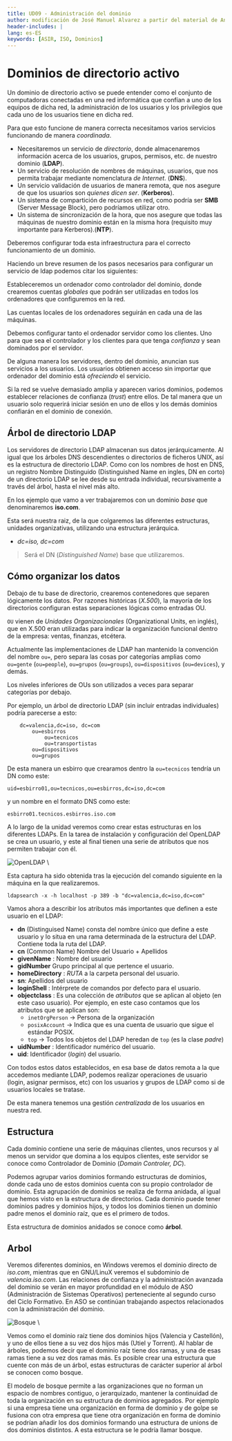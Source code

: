 ```yaml
---
title: UD09 - Administración del dominio
author: modificación de José Manuel Alvarez a partir del material de Angel Berlanas Vicente
header-includes: |
lang: es-ES
keywords: [ASIR, ISO, Dominios]
---
```


# Dominios de directorio activo

Un dominio de directorio activo se puede entender como el conjunto de computadoras conectadas en una red informática que confían a uno de los equipos de dicha red, la administración de los usuarios y los privilegios que cada uno de los usuarios tiene en dicha red.

Para que esto funcione de manera correcta necesitamos varios servicios funcionando de manera _coordinada_. 

* Necesitaremos un servicio de _directorio_, donde almacenaremos información acerca de los usuarios, grupos, permisos, etc. de nuestro dominio (**LDAP**). 
* Un servicio de resolución de nombres de máquinas, usuarios, que nos permita trabajar mediante nomenclatura _de Internet_. (**DNS**).
* Un servicio validación de usuarios de manera remota, que nos asegure de que los usuarios son _quienes dicen ser_. (**Kerberos**).
* Un sistema de compartición de recursos en red, como podría ser **SMB** (Server Message Block), pero podríamos utilizar otro.
* Un sistema de sincronización de la hora, que nos asegure que todas las máquinas de nuestro dominio están en la misma hora (requisito muy importante para Kerberos).(**NTP**).

Deberemos configurar toda esta infraestructura para el correcto funcionamiento de un dominio.

Haciendo un breve resumen de los pasos necesarios para configurar un servicio de ldap podemos citar los siguientes:

Estableceremos un ordenador como controlador del dominio, donde crearemos cuentas _globales_ que podrán ser utilizadas en todos los ordenadores que configuremos en la red.

Las cuentas locales de los ordenadores seguirán en cada una de las máquinas.

Debemos configurar tanto el ordenador servidor como los clientes. Uno para que sea el controlador y los clientes para que tenga _confianza_ y sean dominados por el servidor.

De alguna manera los servidores, dentro del dominio, anuncian sus servicios a los usuarios. Los usuarios obtienen acceso sin importar que ordenador del dominio está _ofreciendo_ el servicio.

Si la red se vuelve demasiado amplia y aparecen varios dominios, podemos establecer relaciones de confianza (_trust_) entre ellos. De tal manera que un usuario solo requerirá iniciar sesión en uno de ellos y los demás dominios confiarán en el dominio de conexión.

## Árbol de directorio LDAP

Los servidores de directorio LDAP almacenan sus datos jerárquicamente. Al igual que los árboles DNS descendientes o directorios de ficheros UNIX, 
así es la estructura de directorio LDAP. Como con los nombres de host en DNS, un registro Nombre Distinguido (Distinguished Name en ingles, DN en corto) de un directorio LDAP 
se lee desde su entrada individual, recursivamente a través del árbol, hasta el nivel más alto.

En los ejemplo que vamo a ver trabajaremos con un dominio _base_ que denominaremos **iso.com**. 

Esta será nuestra raiz, de la que colgaremos las diferentes estructuras, unidades organizativas, utilizando una estructura jerárquica.

* _dc=iso, dc=com_

>Será el DN (_Distinguished Name_) base que utilizaremos.

## Cómo organizar los datos

Debajo de tu base de directorio, crearemos contenedores que separen lógicamente los datos.
Por razones históricas (_X.500_), la mayoría de los directorios configuran estas separaciones lógicas como entradas OU. 

`OU` vienen de _Unidades Organizacionales_ (Organizational Units, en inglés), que en X.500 eran utilizadas para indicar 
la organización funcional dentro de la empresa: ventas, finanzas, etcétera. 

Actualmente las implementaciones de LDAP han mantenido la convención del nombre `ou=`, pero separa las cosas por categorías 
amplias como `ou=gente` (`ou=people`), `ou=grupos` (`ou=groups`), `ou=dispositivos` (`ou=devices`), y demás. 

Los niveles inferiores de OUs son utilizados a veces para separar categorías por debajo. 

Por ejemplo, un árbol de directorio LDAP (sin incluir entradas individuales) podría parecerse a esto:

```shell
    dc=valencia,dc=iso, dc=com 
        ou=esbirros
            ou=tecnicos
            ou=transportistas
        ou=dispositivos
        ou=grupos

```

De esta manera un esbirro que crearamos dentro la `ou=tecnicos` tendría un DN como este:

`uid=esbirro01,ou=tecnicos,ou=esbirros,dc=iso,dc=com`

y un nombre en el formato DNS como este:

`esbirro01.tecnicos.esbirros.iso.com`

A lo largo de la unidad veremos como crear estas estructuras en los diferentes LDAPs. En la tarea de instalación y configuración del OpenLDAP se crea un usuario, y este al final tienen una serie de atributos que nos permiten trabajar con él.

![OpenLDAP](OpenLDAP/Slapd31.png)
\

Esta captura ha sido obtenida tras la ejecución del comando siguiente en la máquina en la que realizaremos.

`ldapsearch -x -h localhost -p 389 -b "dc=valencia,dc=iso,dc=com"`

Vamos ahora a describir los atributos más importantes que definen a este usuario en el LDAP:

* **dn** (Distinguised Name) consta del nombre único que define a este usuario y lo situa en una rama determinada de la estructura del LDAP. Contiene toda la ruta del LDAP.
* **cn** (Common Name) Nombre del Usuario + Apellidos
* **givenName** : Nombre del usuario
* **gidNumber** Grupo principal al que pertence el usuario.
* **homeDirectory** : _RUTA_ a la carpeta personal del usuario.
* **sn**: Apellidos del usuario
* **loginShell** : Intérprete de comandos por defecto para el usuario.
* **objectclass** : Es una colección de _atributos_ que se aplican al objeto (en este caso usuario). Por ejemplo, en este caso contamos que los atributos que se aplican son:
  * `inetOrgPerson` -> Persona de la organización
  * `posixAccount` -> Indica que es una cuenta de usuario que sigue el estándar POSIX.
  * `top` -> Todos los objetos del LDAP heredan de `top` (es la clase _padre_)
* **uidNumber** : Identificador numérico del usuario.
* **uid**: Identificador (_login_) del usuario.

Con todos estos datos establecidos, en esa base de datos remota a la que accedemos mediante LDAP, podemos realizar operaciones de usuario (login, asignar permisos, etc) con los usuarios y grupos de LDAP como si de usuarios locales se tratase. 

De esta manera tenemos una gestión _centralizada_ de los usuarios en nuestra red.
## Estructura

Cada dominio contiene una serie de máquinas clientes, unos recursos y al menos un servidor que domina a los equipos clientes, este servidor se conoce como Controlador de Dominio (_Domain Controler, DC_).

Podemos agrupar varios dominios formando estructuras de dominios, donde cada uno de estos dominios cuenta con su propio controlador de dominio. Esta agrupación de dominios se realiza de forma anidada, al igual que hemos visto en la estructura de directorios. Cada dominio puede tener dominios padres y dominios hijos, y todos los dominios tienen un dominio padre menos el dominio raíz, que es el primero de todos.

Esta estructura de dominios anidados se conoce como **árbol**.

## Arbol

Veremos diferentes dominios, en Windows veremos el dominio directo de _iso.com_, mientras que en GNU/LinuX veremos el subdominio de _valencia.iso.com_. 
Las relaciones de confianza y la administración avanzada del dominio se verán en mayor profundidad en el módulo de ASO (Administración de Sistemas Operativos) perteneciente al segundo curso del Ciclo Formativo.
En ASO se continúan trabajando aspectos relacionados con la administración del dominio.

![Bosque](AD2016/ISO_AD_Arboles.png)
\ 

Vemos como el dominio raíz tiene dos dominios hijos (Valencia y Castellón), y uno de ellos tiene a su vez dos hijos más (Utiel y Torrent). Al hablar de árboles, podemos decir que el dominio raíz tiene dos ramas, y una de esas ramas tiene a su vez dos ramas más. Es posible crear una estructura que cuente con más de un árbol, estas estructuras de carácter superior al árbol se conocen como bosque.

El modelo de bosque permite a las organizaciones que no forman un espacio de nombres contiguo, o jerarquizado, mantener la continuidad de toda la organización en su estructura de dominios agregados.
Por ejemplo si una empresa tiene una organización en forma de dominio y de golpe se fusiona con otra empresa que tiene otra organización en forma de dominio se podrían añadir los dos dominios formando una estructura de unions de dos dominios distintos. A esta estructura se le podría llamar bosque.




